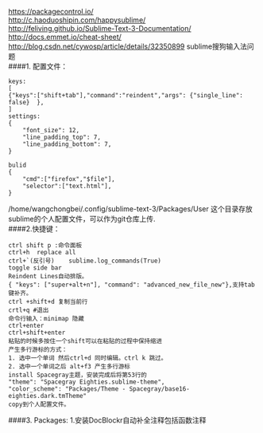 https://packagecontrol.io/  
http://c.haoduoshipin.com/happysublime/  
http://feliving.github.io/Sublime-Text-3-Documentation/  
http://docs.emmet.io/cheat-sheet/  
http://blog.csdn.net/cywosp/article/details/32350899   sublime搜狗输入法问题  
####1. 配置文件：  
```
keys:
[
{"keys":["shift+tab"],"command":"reindent","args": {"single_line": false}  },
]
settings:
{
	"font_size": 12,
	"line_padding_top": 7,
	"line_padding_bottom": 7,
}

bulid
{
	"cmd":["firefox","$file"],
	"selector":["text.html"],
}  
```
/home/wangchongbei/.config/sublime-text-3/Packages/User   这个目录存放sublime的个人配置文件，可以作为git仓库上传.  
####2.快捷键：  
```
ctrl shift p :命令面板  
ctrl+h  replace all
ctrl+`(反引号)    sublime.log_commands(True)   
toggle side bar    
Reindent Lines自动排版。
{ "keys": ["super+alt+n"], "command": "advanced_new_file_new"},支持tab键补齐。
ctrl +shift+d 复制当前行  
crtl+q #退出 
命令行输入：minimap 隐藏  
ctrl+enter  
ctrl+shift+enter  
粘贴的时候多按住一个shift可以在粘贴的过程中保持缩进  
产生多行游标的方式：  
1. 选中一个单词 然后ctrl+d 同时编辑。ctrl k 跳过。  
2. 选中一个单词之后 alt+f3 产生多行游标  
install Spacegray主题，安装完成后将第53行的  
"theme": "Spacegray Eighties.sublime-theme",  
"color_scheme": "Packages/Theme - Spacegray/base16-eighties.dark.tmTheme"  
copy到个人配置文件。  
```
####3. Packages:
1.安装DocBlockr自动补全注释包括函数注释  


